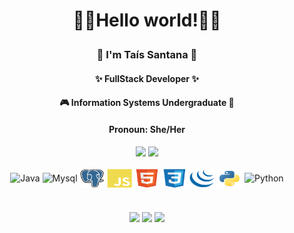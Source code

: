 # <p align="center"> 🦄💙Hello world!💙🦄 </p>

### <p align="center">🦋 I'm Taís Santana 🦋</p> 
<!-- #### <p align="center"> I'm from Amazonas, Brazil, and I'm  passionate about programming and for the study of science.</p> -->
#### <p align="center">✨ FullStack Developer ✨</p>
#### <p align="center"> 🎮 Information Systems Undergraduate 👾</p>
#### <p align="center">Pronoun: She/Her</p>


<div align="center">
 <a href="https://github.com/TaisSantana"></a>
  <img height="180em" src="https://github-readme-stats.vercel.app/api?username=TaisSantana&show_icons=true&theme=dracula&include_all_commits=true&count_private=true"/>
  <img height="180em" src="https://github-readme-stats.vercel.app/api/top-langs/?username=TaisSantana&layout=compact&langs_count=7&theme=dracula"/>
</div>

<div align='center' style="display: inline_block"><br />
  <img align="center" alt="Java" height="30" width="40" src="https://cdn.jsdelivr.net/gh/devicons/devicon/icons/java/java-original.svg" />
  <img align="center" alt="Mysql" height="30" width="40" src="https://cdn.jsdelivr.net/gh/devicons/devicon/icons/mysql/mysql-plain-wordmark.svg" />
   <img align="center" alt="Postgresql" height="30" width="40" src="https://raw.githubusercontent.com/devicons/devicon/master/icons/postgresql/postgresql-original.svg"/>
  <img align="center" alt="Js" height="30" width="40" src="https://raw.githubusercontent.com/devicons/devicon/master/icons/javascript/javascript-plain.svg"/>
  <img align="center" alt="HTML" height="30" width="40" src="https://raw.githubusercontent.com/devicons/devicon/master/icons/html5/html5-original.svg"/>
  <img align="center" alt="CSS" height="30" width="40" src="https://raw.githubusercontent.com/devicons/devicon/master/icons/css3/css3-original.svg"/>
  <img align="center" alt="Jquery" height="30" width="40" src="https://raw.githubusercontent.com/devicons/devicon/master/icons/jquery/jquery-original.svg"/>
  <img align="center" alt="Python" height="30" width="40" src="https://raw.githubusercontent.com/devicons/devicon/master/icons/python/python-original.svg"/>
  <img align="center" alt="Python" height="30" width="40"  src="https://cdn.jsdelivr.net/gh/devicons/devicon/icons/angularjs/angularjs-original.svg" />
</div>

#

<div align="center">
  <a href="mailto:TaisSantana.Dev@gmail.com" target="_blank"><img src="https://img.shields.io/badge/Gmail-D14836?style=for-the-badge&logo=gmail&logoColor=white" target="_blank"></a> 
  <a href="https://www.linkedin.com/in/taís-santana-591038193/" target="_blank"><img src="https://img.shields.io/badge/-LinkedIn-%230077B5?style=for-the-badge&logo=linkedin&logoColor=white" target="_blank"></a> 
  <a href="https://www.instagram.com/tatahsantana_dev/" target="_blank"><img src="https://img.shields.io/badge/-Instagram-%23E4405F?style=for-the-badge&logo=instagram&logoColor=white" target="_blank"></a>
</div>

<!--![Snake animation](https://github.com/TaisSantana/blob/output/github-contribution-grid-snake.svg)-->

